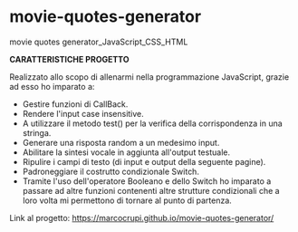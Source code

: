 # movie-quotes-generator
movie quotes generator_JavaScript_CSS_HTML

<strong>CARATTERISTICHE PROGETTO</strong>

Realizzato allo scopo di allenarmi nella programmazione JavaScript, grazie ad esso ho imparato a:

<ul> 
<li>Gestire funzioni di CallBack.</li>
  <li>Rendere l'input case insensitive.</li>
  <li>A utilizzare il metodo test() per la verifica della corrispondenza in una stringa.</li>
  <li>Generare una risposta random a un medesimo input.</li>
  <li>Abilitare la sintesi vocale in aggiunta all'output testuale.</li>
  <li>Ripulire i campi di testo (di input e output della seguente pagine).</li>
  <li>Padroneggiare il costrutto condizionale Switch.</li>
  <li>Tramite l'uso dell'operatore Booleano e dello Switch ho imparato a passare ad altre funzioni contenenti altre strutture condizionali che a loro volta mi permettono di tornare al punto di partenza.</li>
</ul>

Link al progetto: https://marcocrupi.github.io/movie-quotes-generator/
